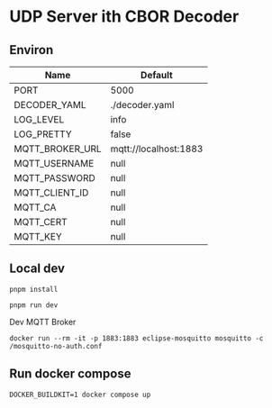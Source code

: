 # UDP Server ith CBOR Decoder

## Environ

| Name | Default |
| ---  |-------- |
| PORT | 5000
| DECODER_YAML | ./decoder.yaml |
| LOG_LEVEL | info
| LOG_PRETTY | false
| MQTT_BROKER_URL | mqtt://localhost:1883
| MQTT_USERNAME | null |
| MQTT_PASSWORD | null |
| MQTT_CLIENT_ID | null |
| MQTT_CA | null |
| MQTT_CERT | null |
| MQTT_KEY | null |


## Local dev

```
pnpm install

pnpm run dev
```

Dev MQTT Broker
```
docker run --rm -it -p 1883:1883 eclipse-mosquitto mosquitto -c /mosquitto-no-auth.conf
```

## Run docker compose

```
DOCKER_BUILDKIT=1 docker compose up
```

